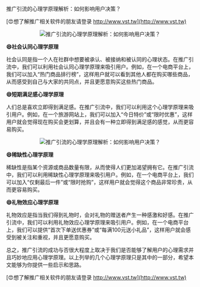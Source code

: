 推广引流的心理学原理解析：如何影响用户决策？

[😍想了解推广相关软件的朋友请登录 http://www.vst.tw](http://www.vst.tw)

 <center><img src="https://vst.tw/MP4/tuiguang/png/8.png" alt="推广引流的心理学原理解析：如何影响用户决策？"></center>

**😄社会认同心理学原理**

社会认同是指一个人在社群中想要被承认、被接纳和被认同的心理状态。在推广引流中，我们可以利用社会认同心理学原理来吸引用户。例如，在一个电商平台上，我们可以加入“热门商品排行榜”，这样用户就可以看到其他人都在购买哪些商品，从而感受到自己与大家的共同点，并且更愿意购买这些热门商品。

**😄短期满足感心理学原理**

人们总是喜欢立即得到满足感。在推广引流中，我们可以利用这个心理学原理来吸引用户。例如，在一个旅游网站上，我们可以加入“今日特价”或“限时优惠”，这样用户就会觉得现在购买会更划算，并且会有一种立即得到满足感的感觉，从而更容易购买。

 <center><img src="https://vst.tw/MP4/tuiguang/png/1.png" alt="推广引流的心理学原理解析：如何影响用户决策？"></center>

**😄稀缺性心理学原理**

稀缺性是指某个资源或商品数量有限，从而使得人们更加渴望拥有它。在推广引流中，我们可以利用稀缺性心理学原理来吸引用户。例如，在一个电商平台上，我们可以加入“仅剩最后一件”或“限时抢购”，这样用户就会觉得这个商品非常珍贵，从而更容易购买。

**😄礼物效应心理学原理**

礼物效应是指当我们得到礼物时，会对礼物的赠送者产生一种感激和好感。在推广引流中，我们可以利用礼物效应心理学原理来吸引用户。例如，在一个电商平台上，我们可以提供“首次下单送优惠券”或“每满100元送小礼品”，这样用户就会感受到被关注和重视，并且更愿意购买。

总之，推广引流的成功与否很大程度上取决于我们是否能够了解用户的心理需求并且巧妙地应用心理学原理。以上列举的几个心理学原理只是其中的一部分，希望本文能够为你提供一些启示和思路。

[😍想了解推广相关软件的朋友请登录 http://www.vst.tw](http://www.vst.tw)



